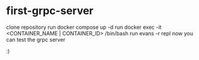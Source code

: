 # first-grpc-server

clone repository
run docker compose up -d
run docker exec -it <CONTAINER_NAME | CONTAINER_ID> /bin/bash
run evans -r repl
now you can test the grpc server

:)
